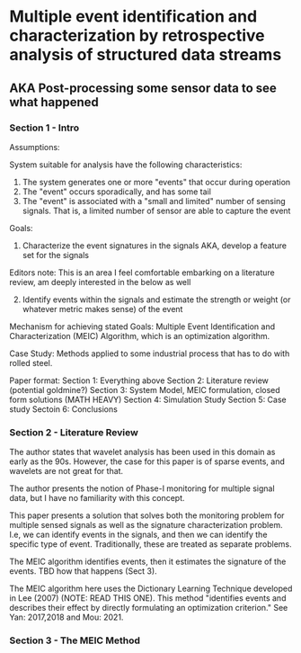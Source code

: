 # Multiple event identification and characterization by retrospective analysis of structured data streams

## AKA Post-processing some sensor data to see what happened

### Section 1 - Intro

Assumptions:

System suitable for analysis have the following characteristics:
1. The system generates one or more "events" that occur during operation
2. The "event" occurs sporadically, and has some tail
3. The "event" is associated with a "small and limited" number of sensing signals. That is, a limited number of sensor are able to capture the event

Goals:
1. Characterize the event signatures in the signals AKA, develop a feature set for the signals 

Editors note: This is an area I feel comfortable embarking on a literature review, am deeply interested in the below as well

2. Identify events within the signals and estimate the strength or weight (or whatever metric makes sense) of the event

Mechanism for achieving stated Goals: 
Multiple Event Identification and Characterization (MEIC) Algorithm, which is an optimization algorithm. 

Case Study:
Methods applied to some industrial process that has to do with rolled steel.

Paper format:
Section 1: Everything above
Section 2: Literature review (potential goldmine?)
Section 3: System Model, MEIC formulation, closed form solutions (MATH HEAVY)
Section 4: Simulation Study
Section 5: Case study
Sectoin 6: Conclusions

### Section 2 - Literature Review

The author states that wavelet analysis has been used in this domain as early as the 90s. However, the case for this paper is of sparse events, and wavelets are not great for that.

The author presents the notion of Phase-I monitoring for multiple signal data, but I have no familiarity with this concept.

This paper presents a solution that solves both the monitoring problem for multiple sensed signals as well as the signature characterization problem. I.e, we can identify events in the signals, and then we can identify the specific type of event. Traditionally, these are treated as separate problems. 

The MEIC algorithm identifies events, then it estimates the signature of the events. TBD how that happens (Sect 3).

The MEIC algorithm here uses the Dictionary Learning Technique developed in Lee (2007) (NOTE: READ THIS ONE). This method "identifies events and describes their effect by directly formulating an optimization criterion." See Yan: 2017,2018 and Mou: 2021.

### Section 3 - The MEIC Method
